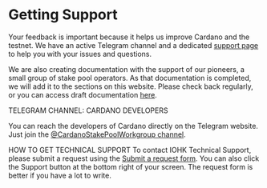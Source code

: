 # Getting Support


Your feedback is important because it helps us improve Cardano and the testnet. We have an active Telegram channel and a dedicated [support page](https://iohk.zendesk.com/hc/en-us/categories/900000102203-Shelley-Testnet) to help you with your issues and questions. 

We are also creating documentation with the support of our pioneers, a small group of stake pool operators. As that documentation is completed, we will add it to the sections on this website. Please check back regularly, or you can access draft documentation [here](https://github.com/cardano-foundation/testnets-cardano-org).

TELEGRAM CHANNEL: CARDANO DEVELOPERS

You can reach the developers of Cardano directly on the Telegram website. Just join the [@CardanoStakePoolWorkgroup channel](https://t.me/CardanoStakePoolWorkgroup).

HOW TO GET TECHNICAL SUPPORT
To contact IOHK Technical Support, please submit a request using the [Submit a request form](https://iohk.zendesk.com/hc/en-us/requests/new). You can also click the Support button at the bottom right of your screen. The request form is better if you have a lot to write.
